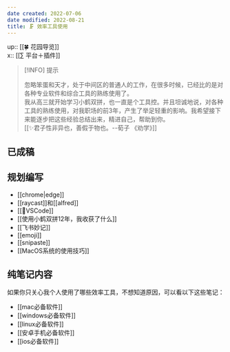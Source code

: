 ```yaml
---
date created: 2022-07-06
date modified: 2022-08-21
title: 🗜 效率工具使用
---
```


up:: [[🍀 花园导览]]  
x:: [[∑ 平台＋插件]]

> [!INFO] 提示
>  
> 忽略笨蛋和天才，处于中间区的普通人的工作，在很多时候，已经比的是对各种专业软件和综合工具的熟练使用了。  
> 我从高三就开始学习小鹤双拼，也一直是个工具控。并且坦诚地说，对各种工具的熟练使用，对我职场的前3年，产生了举足轻重的影响。我希望接下来能逐步把这些经验总结出来，精进自己，帮助到你。  
> [[✨君子性非异也，善假于物也。--荀子 《劝学》]]

## 已成稿

## 规划编写

- [[chrome|edge]]
- [[raycast]]和[[alfred]]
- [[🤖VSCode]]
- [[使用小鹤双拼12年，我收获了什么]]
- [[飞书妙记]]
- [[emoji]]
- [[snipaste]]
- [[MacOS系统的使用技巧]]

## 纯笔记内容

如果你只关心我个人使用了哪些效率工具，不想知道原因，可以看以下这些笔记：

- [[mac必备软件]]
- [[windows必备软件]]
- [[linux必备软件]]
- [[安卓手机必备软件]]
- [[ios必备软件]]
